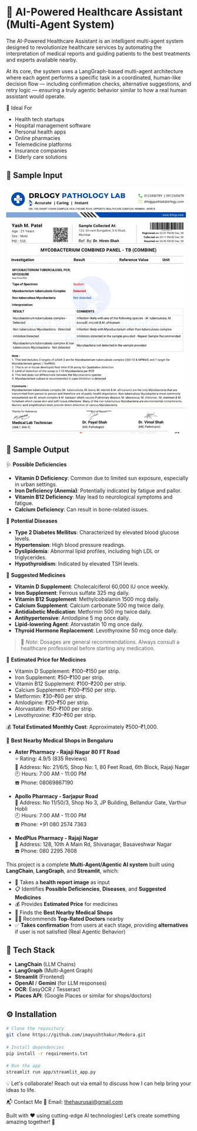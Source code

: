 # 🏥 AI-Powered Healthcare Assistant (Multi-Agent System)

The AI-Powered Healthcare Assistant is an intelligent multi-agent system designed to revolutionize healthcare services by automating the interpretation of medical reports and guiding patients to the best treatments and experts available nearby.

At its core, the system uses a LangGraph-based multi-agent architecture where each agent performs a specific task in a coordinated, human-like decision flow — including confirmation checks, alternative suggestions, and retry logic — ensuring a truly agentic behavior similar to how a real human assistant would operate.

🎯 Ideal For

- Health tech startups
- Hospital management software
- Personal health apps
- Online pharmacies
- Telemedicine platforms
- Insurance companies
- Elderly care solutions

## 📄 Sample Input

![image alt](https://github.com/imayushthakur/Medora/blob/main/health_2.PNG?raw=true)

## 📄 Sample Output

🩺 **Possible Deficiencies**  
- **Vitamin D Deficiency**: Common due to limited sun exposure, especially in urban settings.  
- **Iron Deficiency (Anemia)**: Potentially indicated by fatigue and pallor.  
- **Vitamin B12 Deficiency**: May lead to neurological symptoms and fatigue.  
- **Calcium Deficiency**: Can result in bone-related issues.  

🧬 **Potential Diseases**  
- **Type 2 Diabetes Mellitus**: Characterized by elevated blood glucose levels.  
- **Hypertension**: High blood pressure readings.  
- **Dyslipidemia**: Abnormal lipid profiles, including high LDL or triglycerides.  
- **Hypothyroidism**: Indicated by elevated TSH levels.  

💊 **Suggested Medicines**  
- **Vitamin D Supplement**: Cholecalciferol 60,000 IU once weekly.  
- **Iron Supplement**: Ferrous sulfate 325 mg daily.  
- **Vitamin B12 Supplement**: Methylcobalamin 1500 mcg daily.  
- **Calcium Supplement**: Calcium carbonate 500 mg twice daily.  
- **Antidiabetic Medication**: Metformin 500 mg twice daily.  
- **Antihypertensive**: Amlodipine 5 mg once daily.  
- **Lipid-lowering Agent**: Atorvastatin 10 mg once daily.  
- **Thyroid Hormone Replacement**: Levothyroxine 50 mcg once daily.  

> 📢 *Note*: Dosages are general recommendations. Always consult a healthcare professional before starting any medication.

💸 **Estimated Price for Medicines**  
- Vitamin D Supplement: ₹100–₹150 per strip.  
- Iron Supplement: ₹50–₹100 per strip.  
- Vitamin B12 Supplement: ₹100–₹200 per strip.  
- Calcium Supplement: ₹100–₹150 per strip.  
- Metformin: ₹30–₹60 per strip.  
- Amlodipine: ₹20–₹50 per strip.  
- Atorvastatin: ₹50–₹100 per strip.  
- Levothyroxine: ₹30–₹60 per strip.  

💰 **Total Estimated Monthly Cost**: Approximately ₹500–₹1,000.

🏥 **Best Nearby Medical Shops in Bengaluru**
- **Aster Pharmacy - Rajaji Nagar 80 FT Road**  
  ⭐ Rating: 4.9/5 (835 Reviews)  
  📍 Address: No: 21/6/5, Shop No: 1, 80 Feet Road, 6th Block, Rajaji Nagar  
  🕘 Hours: 7:00 AM - 11:00 PM  
  ☎️ Phone: 08069867190

- **Apollo Pharmacy - Sarjapur Road**  
  📍 Address: No 11/50/3, Shop No 3, JP Building, Bellandur Gate, Varthur Hobli  
  🕘 Hours: 7:00 AM - 11:00 PM  
  ☎️ Phone: +91 080 2574 7363

- **MedPlus Pharmacy - Rajaji Nagar**  
  📍 Address: 128, 10th A Main Rd, Shivanagar, Basaveshwar Nagar  
  ☎️ Phone: 080 2295 7608

This project is a complete **Multi-Agent/Agentic AI system** built using **LangChain**, **LangGraph**, and **Streamlit**, which:

- 📝 Takes a **health report image** as input
- 📋 Identifies **Possible Deficiencies**, **Diseases**, and **Suggested Medicines**
- 💰 Provides **Estimated Price** for medicines
- 🏪 Finds the **Best Nearby Medical Shops**
- 👨‍⚕️ Recommends **Top-Rated Doctors** nearby
- ✅ **Takes confirmation** from users at each stage, providing **alternatives** if user is not satisfied (Real Agentic Behavior)

## 🧠 Tech Stack

- **LangChain** (LLM Chains)
- **LangGraph** (Multi-Agent Graph)
- **Streamlit** (Frontend)
- **OpenAI** / **Gemini** (for LLM responses)
- **OCR**: EasyOCR / Tesseract
- **Places API**: (Google Places or similar for shops/doctors)

## ⚙️ Installation

```bash
# Clone the repository
git clone https://github.com/imayushthakur/Medora.git

# Install dependencies
pip install -r requirements.txt

# Run the app
streamlit run app/streamlit_app.py
```

💡 Let's collaborate! Reach out via email to discuss how I can help bring your ideas to life.

📬 Contact Me 📧 Email: thehaurusai@gmail.com

Built with ❤️ using cutting-edge AI technologies! Let’s create something amazing together! 🚀
